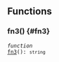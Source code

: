 ## Functions

### fn3() {#fn3}

<dl>

<dt>

<code data-typedoc-code><i>function</i> <i></i> <a id="fn3" href="#fn3">fn3</a>(): `string`</code>

</dt>

</dl>
